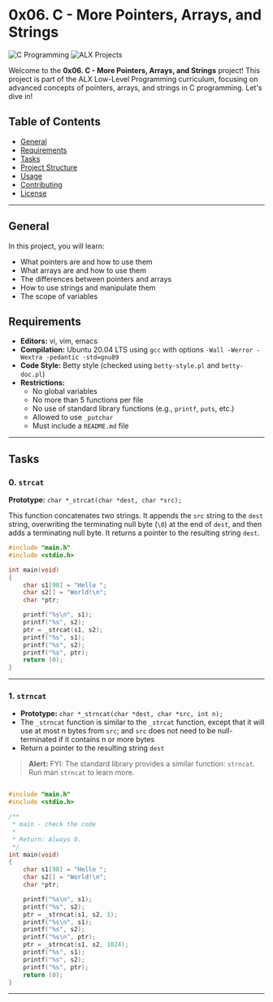 # 0x06. C - More Pointers, Arrays, and Strings

![C Programming](https://img.shields.io/badge/C-Programming-blue) ![ALX Projects](https://img.shields.io/badge/ALX-Projects-red)

Welcome to the **0x06. C - More Pointers, Arrays, and Strings** project! This project is part of the ALX Low-Level Programming curriculum, focusing on advanced concepts of pointers, arrays, and strings in C programming. Let's dive in!

## Table of Contents

- [General](#general)
- [Requirements](#requirements)
- [Tasks](#tasks)
- [Project Structure](#project-structure)
- [Usage](#usage)
- [Contributing](#contributing)
- [License](#license)

---

## General

In this project, you will learn:

- What pointers are and how to use them
- What arrays are and how to use them
- The differences between pointers and arrays
- How to use strings and manipulate them
- The scope of variables

## Requirements

- **Editors:** vi, vim, emacs
- **Compilation:** Ubuntu 20.04 LTS using `gcc` with options `-Wall -Werror -Wextra -pedantic -std=gnu89`
- **Code Style:** Betty style (checked using `betty-style.pl` and `betty-doc.pl`)
- **Restrictions:**
  - No global variables
  - No more than 5 functions per file
  - No use of standard library functions (e.g., `printf`, `puts`, etc.)
  - Allowed to use `_putchar`
  - Must include a `README.md` file

---

## Tasks

### 0. `strcat`

**Prototype:** `char *_strcat(char *dest, char *src);`

This function concatenates two strings. It appends the `src` string to the `dest` string, overwriting the terminating null byte (`\0`) at the end of `dest`, and then adds a terminating null byte. It returns a pointer to the resulting string `dest`.

```c
#include "main.h"
#include <stdio.h>

int main(void)
{
    char s1[98] = "Hello ";
    char s2[] = "World!\n";
    char *ptr;

    printf("%s\n", s1);
    printf("%s", s2);
    ptr = _strcat(s1, s2);
    printf("%s", s1);
    printf("%s", s2);
    printf("%s", ptr);
    return (0);
}
```
---

### 1. `strncat`

- **Prototype:** `char *_strncat(char *dest, char *src, int n);`
- The `_strncat` function is similar to the `_strcat` function, except that
    it will use at most n bytes from `src`; and
    `src` does not need to be null-terminated if it contains n or more   bytes
- Return a pointer to the resulting string `dest`

> **Alert:** FYI: The standard library provides a similar function: `strncat`. Run man `strncat` to learn more.

```c

#include "main.h"
#include <stdio.h>

/**
 * main - check the code
 *
 * Return: Always 0.
 */
int main(void)
{
    char s1[98] = "Hello ";
    char s2[] = "World!\n";
    char *ptr;

    printf("%s\n", s1);
    printf("%s", s2);
    ptr = _strncat(s1, s2, 1);
    printf("%s\n", s1);
    printf("%s", s2);
    printf("%s\n", ptr);
    ptr = _strncat(s1, s2, 1024);
    printf("%s", s1);
    printf("%s", s2);
    printf("%s", ptr);
    return (0);
}

```

---
